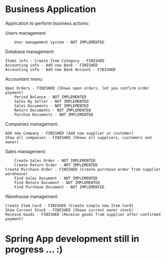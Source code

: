 # Business Application

Application to perform business actions:

Users management

        User management system - NOT IMPLEMENTED

Database management:
    

    Items info - Create Item Category - FINISHED
    Accounting info - Add new Bank - FINISHED
    Accounting info - Add new Bank Account - FINISHED

Accountant menu:
        
    Open Orders - FINISHED (Shows open orders, let you confirm order payment)
        Period Balance - NOT IMPLEMENTED
        Sales By Seller - NOT IMPLEMENTED
        Sales Documents - NOT IMPLEMENTED
        Return Documents - NOT IMPLEMENTED
        Purchse Documents - NOT IMPLEMENTED

Companies management:

    Add new Company - FINISHED (Add new supplier or customer)
    Show all companies - FINISHED (Shows all suppliers, customers and owner)

Sales management:

        Create Sales Order - NOT IMPLEMENTED
        Create Return Order - NOT IMPLEMENTED
    Create Purchase Order - FINISHED (Create purchase order from supplier warehouse)
        Find Sales Document - NOT IMPLEMENTED
        Find Return Document - NOT IMPLEMENTED
        Find Purchase Document - NOT IMPLEMENTED

Warehouse management:

    Create Item Card - FINISHED (Create simple new Item Card)
    Show Current Stock - FINISHED (Shows current owner stock)
    Receive Goods - FINISHED (Receive goods from supplier after confirmed payment)


# Spring App development still in progress ... :)
        

